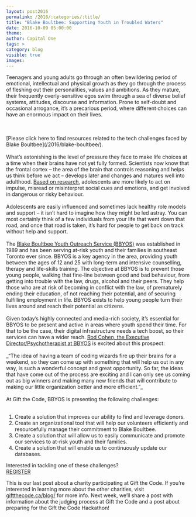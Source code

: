 ```yaml
---
layout: post2016
permalink: /2016/:categories/:title/
title: "Blake Boultbee: Supporting Youth in Troubled Waters"
date: 2016-10-09 05:00:00
theme:
author: Capital One
tags: >
category: blog
visible: true
images:
---
```

Teenagers and young adults go through an often bewildering period of emotional, intellectual and physical growth as they go through the process of fleshing out
their personalities, values and ambitions. As they mature, their frequently overly-sensitive egos swim through a sea of diverse belief systems, attitudes,
discourse and information. Prone to self-doubt and occasional arrogance, it’s a precarious period, where different choices can have an enormous impact on their lives.
<!--more-->
<br />
<br />
[Please click here to find resources related to the tech challenges faced by Blake Boultbee](/2016/blake-boultbee/).
<br />
<br />
What’s astonishing is the level of pressure they face to make life choices at a time when their brains have not yet fully formed. Scientists now know that the
frontal cortex – the area of the brain that controls reasoning and helps us think before we act – develops later and changes and matures well into adulthood.
<a href="http://www.aacap.org/AACAP/Families_and_Youth/Facts_for_Families/FFF-Guide/The-Teen-Brain-Behavior-Problem-Solving-and-Decision-Making-095.aspx" target="_blank">Based
on research</a>, adolescents are more likely to act on impulse, misread or misinterpret social cues and emotions, and get involved in dangerous or risky behaviour.
<br />
<br />
Adolescents are easily influenced and sometimes lack healthy role models and support – it isn’t hard to imagine how they might be led astray.
You can most certainly think of a few individuals from your life that went down that road, and once that road is taken, it’s hard for people to get back on track without
help and support.
<br />
<br />
The <a href="http://www.bbyos.org/" target="_blank">Blake Boultbee Youth Outreach Service (BBYOS)</a> was established in 1989 and has been serving at-risk
youth and their families in southeast Toronto ever since. BBYOS is a key agency in the area, providing youth between the ages of 12 and 25 with long-term and
intensive counselling, therapy and life-skills training. The objective at BBYOS is to prevent those young people, walking that fine-line between good and bad
behaviour, from getting into trouble with the law, drugs, alcohol and their peers. They help those who are at risk of becoming in conflict with the law, of
prematurely ending their education, of not reaching their potential, and of securing fulfilling employment in life. BBYOS exists to help young people turn
their lives around and reach their potential as citizens.
<br />
<br />
Given today’s highly connected and media-rich society, it’s essential for BBYOS to be present and active in areas where youth spend their time. For that to be
the case, their digital infrastructure needs a tech boost, so their services can have a wider reach. <a href="http://www.bbyos.org/staff.htm" target="_blank">Rod Cohen,
the Executive Director/Psychotherapist at BBYOS</a> is excited about this prospect:
<br />
<br />
_“The idea of having a team of coding wizards fire up their brains for a weekend, so they can come up with something that will help us out in any way, is such a
wonderful concept and great opportunity. So far, the ideas that have come out of the process are exciting and I can only see us coming out as big winners and
making many new friends that will contribute to making our little organization better and more efficient.”_
<br />
<br />
At Gift the Code, BBYOS is presenting the following challenges:
<br />
<br />
<ol>
	<li>Create a solution that improves our ability to find and leverage donors.</li>
	<li>Create an organizational tool that will help our volunteers efficiently and resourcefully manage their commitment to Blake Boultbee.</li>
	<li>Create a solution that will allow us to easily communicate and promote our services to at-risk youth and their families.</li>
	<li>Create a solution that will enable us to continuously update our databases.</li>
</ol>
Interested in tackling one of these challenges?  

<div class="center link"><a href="https://www.hackworks.com/giftthecode" class="register-now">REGISTER</a></div>

This is our last post about a charity participating at Gift the Code. If you’re interested in learning more about the other charities,
visit <a href="http://giftthecode.ca/blog/">giftthecode.ca/blog/</a> for more info. Next week, we’ll share a post with information about the judging
process at Gift the Code and a post about preparing for the Gift the Code Hackathon!
